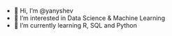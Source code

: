 - 👋 Hi, I’m @yanyshev
- 👀 I’m interested in Data Science & Machine Learning
- 🌱 I’m currently learning R, SQL and Python
